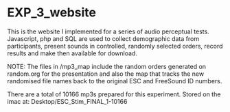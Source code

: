 # EXP_3_website
This is the website I implemented for a series of audio perceptual tests. Javascript, php and SQL are used to collect demographic data from participants, present sounds in controlled, randomly selected orders, record results and make then available for download.

NOTE: The files in /mp3_map include the random orders generated on random.org for the presentation and also the map that tracks the new randomised file names back to the original ESC and FreeSound ID numbers.

There are a total of 10166 mp3s prepared for this experiment. Stored on the imac at: Desktop/ESC_Stim_FINAL_1-10166
